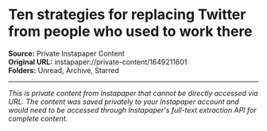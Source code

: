 # Ten strategies for replacing Twitter from people who used to work there

**Source:** Private Instapaper Content  
**Original URL:** instapaper://private-content/1649211601  
**Folders:** Unread, Archive, Starred  

---

*This is private content from Instapaper that cannot be directly accessed via URL. The content was saved privately to your Instapaper account and would need to be accessed through Instapaper's full-text extraction API for complete content.*